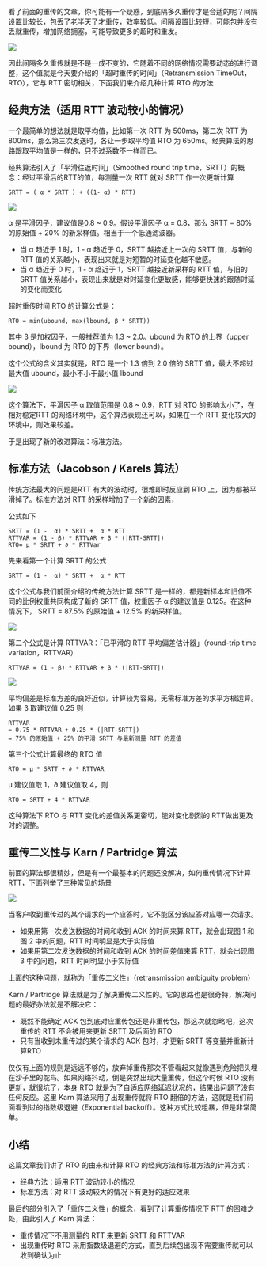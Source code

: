 看了前面的重传的文章，你可能有一个疑惑，到底隔多久重传才是合适的呢？间隔设置比较长，包丢了老半天了才重传，效率较低。间隔设置比较短，可能包并没有丢就重传，增加网络拥塞，可能导致更多的超时和重发。

![](https://user-gold-cdn.xitu.io/2019/4/5/169ee07dddd6bf37?w=865&h=437&f=jpeg&s=56272)

因此间隔多久重传就是不是一成不变的，它随着不同的网络情况需要动态的进行调整，这个值就是今天要介绍的「超时重传的时间」（Retransmission TimeOut，RTO），它与 RTT 密切相关，下面我们来介绍几种计算 RTO 的方法

## 经典方法（适用 RTT 波动较小的情况）

一个最简单的想法就是取平均值，比如第一次 RTT 为 500ms，第二次 RTT 为 800ms，那么第三次发送时，各让一步取平均值 RTO 为 650ms。经典算法的思路跟取平均值是一样的，只不过系数不一样而已。

经典算法引入了「平滑往返时间」（Smoothed round trip time，SRTT）的概念：经过平滑后的RTT的值，每测量一次 RTT 就对 SRTT 作一次更新计算

```
SRTT = ( α * SRTT ) + ((1- α) * RTT)
```

![](https://user-gold-cdn.xitu.io/2019/4/5/169ee07ddc1eb50a?w=930&h=445&f=jpeg&s=76372)

α 是平滑因子，建议值是0.8 \~ 0.9。假设平滑因子 α = 0.8，那么 SRTT = 80\% 的原始值 + 20\% 的新采样值。相当于一个低通滤波器。

* 当 α 趋近于 1 时，1 - α 趋近于 0，SRTT 越接近上一次的 SRTT 值，与新的 RTT 值的关系越小，表现出来就是对短暂的时延变化越不敏感。
* 当 α 趋近于 0 时，1 - α 趋近于 1，SRTT 越接近新采样的 RTT 值，与旧的 SRTT 值关系越小，表现出来就是对时延变化更敏感，能够更快速的跟随时延的变化而变化

超时重传时间 RTO 的计算公式是：

```
RTO = min(ubound, max(lbound, β * SRTT))
```

其中 β 是加权因子，一般推荐值为 1.3 \~ 2.0。ubound 为 RTO 的上界（upper bound），lbound 为 RTO 的下界（lower bound）。

这个公式的含义其实就是，RTO 是一个 1.3 倍到 2.0 倍的 SRTT 值，最大不超过最大值 ubound，最小不小于最小值 lbound

![](https://user-gold-cdn.xitu.io/2019/4/5/169ee07dda466279?w=1884&h=972&f=jpeg&s=250197)

这个算法下，平滑因子 α 取值范围是 0.8 \~ 0.9，RTT 对 RTO 的影响太小了，在相对稳定RTT 的网络环境中，这个算法表现还可以，如果在一个 RTT 变化较大的环境中，则效果较差。

于是出现了新的改进算法：标准方法。

## 标准方法（Jacobson / Karels 算法）

传统方法最大的问题是RTT 有大的波动时，很难即时反应到 RTO 上，因为都被平滑掉了。标准方法对 RTT 的采样增加了一个新的因素，

公式如下

```
SRTT = (1 -  α) * SRTT +  α * RTT
RTTVAR = (1 - β) * RTTVAR + β * (|RTT-SRTT|) 
RTO= µ * SRTT + ∂ * RTTVar
```

先来看第一个计算 SRTT 的公式

```
SRTT = (1 -  α) * SRTT +  α * RTT
```

这个公式与我们前面介绍的传统方法计算 SRTT 是一样的，都是新样本和旧值不同的比例权重共同构成了新的 SRTT 值，权重因子 α 的建议值是 0.125。在这种情况下， SRTT = 87.5\% 的原始值 + 12.5\% 的新采样值。

![](https://user-gold-cdn.xitu.io/2019/4/5/169ee07de17ecfec?w=1830&h=876&f=jpeg&s=167976)

第二个公式是计算 RTTVAR：「已平滑的 RTT 平均偏差估计器」（round-trip time variation，RTTVAR）

```
RTTVAR = (1 - β) * RTTVAR + β * (|RTT-SRTT|) 
```

![](https://user-gold-cdn.xitu.io/2019/4/5/169ee07ddd035fe4?w=1858&h=792&f=jpeg&s=181611)

平均偏差是标准方差的良好近似，计算较为容易，无需标准方差的求平方根运算。如果 β 取建议值 0.25 则

```
RTTVAR  
= 0.75 * RTTVAR + 0.25 * (|RTT-SRTT|)
= 75% 的原始值 + 25% 的平滑 SRTT 与最新测量 RTT 的差值
```

第三个公式计算最终的 RTO 值

```
RTO = µ * SRTT + ∂ * RTTVAR 
```

μ 建议值取 1，∂ 建议值取 4，则

```
RTO = SRTT + 4 * RTTVAR
```

这种算法下 RTO 与 RTT 变化的差值关系更密切，能对变化剧烈的 RTT做出更及时的调整。

## 重传二义性与 Karn / Partridge 算法

前面的算法都很精妙，但是有一个最基本的问题还没解决，如何重传情况下计算 RTT，下面列举了三种常见的场景

![](https://user-gold-cdn.xitu.io/2019/4/5/169ee07dde3c896c?w=1656&h=838&f=jpeg&s=175768)

当客户收到重传过的某个请求的一个应答时，它不能区分该应答对应哪一次请求。

* 如果用第一次发送数据的时间和收到 ACK 的时间来算 RTT，就会出现图 1 和图 2 中的问题，RTT 时间明显是大于实际值
* 如果用第二次发送数据的时间和收到 ACK 的时间差值来算 RTT，就会出现图 3 中的问题，RTT 时间明显小于实际值

上面的这种问题，就称为「重传二义性」（retransmission ambiguity problem）

Karn / Partridge 算法就是为了解决重传二义性的。它的思路也是很奇特，解决问题的最好办法就是不解决它：

* 既然不能确定 ACK 包到底对应重传包还是非重传包，那这次就忽略吧，这次重传的 RTT 不会被用来更新 SRTT 及后面的 RTO
* 只有当收到未重传过的某个请求的 ACK 包时，才更新 SRTT 等变量并重新计算RTO

仅仅有上面的规则是远远不够的，放弃掉重传那次不管看起来就像遇到危险把头埋在沙子里的鸵鸟。如果网络抖动，倒是突然出现大量重传，但这个时候 RTO 没有更新，就很坑了，本身 RTO 就是为了自适应网络延迟状况的，结果出问题了没有任何反应。这里 Karn 算法采用了出现重传就将 RTO 翻倍的方法，这就是我们前面看到过的指数级退避（Exponential backoff）。这种方式比较粗暴，但是非常简单。

## 小结

这篇文章我们讲了 RTO 的由来和计算 RTO 的经典方法和标准方法的计算方式：

* 经典方法：适用 RTT 波动较小的情况
* 标准方法：对 RTT 波动较大的情况下有更好的适应效果

最后的部分引入了「重传二义性」的概念，看到了计算重传情况下 RTT 的困难之处，由此引入了 Karn 算法：

* 重传情况下不用测量的 RTT 来更新 SRTT 和 RTTVAR
* 出现重传时 RTO 采用指数级退避的方式，直到后续包出现不需要重传就可以收到确认为止
